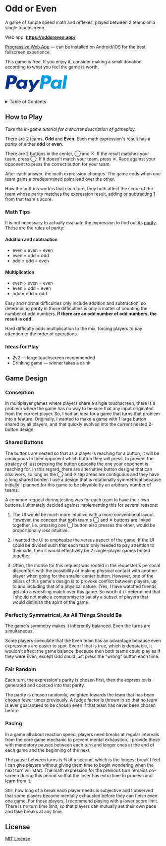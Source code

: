 # Odd or Even

A game of simple speed math and reflexes, played between 2 teams on a single touchscreen.

Web app: __https://oddoreven.app/__

[Progressive Web App](https://developers.google.com/web/progressive-web-apps) &mdash; can be installed on Android/iOS for the best fullscreen experience.

This game is free. If you enjoy it, consider making a small donation according to what you feel the game is worth.

[![PayPal](images/paypal.svg)](https://paypal.me/joshuaptfan)

<details>
<summary>Table of Contents</summary>

* [How to Play](#how-to-play)
  * [Math Tips](#math-tips)
  * [Ideas for Play](#ideas-for-play)
* [Game Design](#game-design)
  * [Conception](#conception)
  * [Shared Buttons](#shared-buttons)
  * [Perfectly Symmetrical, As All Things Should Be](#perfectly-symmetrical-as-all-things-should-be)
  * [Fair Random](#fair-random)
  * [Pacing](#pacing)
</details>

## How to Play

_Take the in-game tutorial for a shorter description of gameplay._

There are 2 teams, __Odd__ and __Even__. Each math expression's result has a _parity_ of either __odd__ or __even__.

There are 2 buttons in the center, &#9711; and &#10005;. If the result matches your team, press &#9711;. If it doesn't match your team, press &#10005;. Race against your opponent to press the correct button for your team.

After each answer, the math expression changes. The game ends when one team gains a predetermined point lead over the other.

How the buttons work is that each turn, they both affect the score of the team whose parity matches the expression result, adding or subtracting 1 from that team's score.

### Math Tips

It is not necessary to actually evaluate the expression to find out its [parity](https://en.wikipedia.org/wiki/Parity_\(mathematics\)). These are the rules of parity:

#### Addition and subtraction

* even &pm; even = even
* even &pm; odd = odd
* odd &pm; odd = even

#### Multiplication

* even &times; even = even
* even &times; odd = even
* odd &times; odd = odd

Easy and normal difficulties only include addition and subtraction, so determining parity in those difficulties is only a matter of counting the number of odd numbers. __If there are an odd number of odd numbers, the result is odd.__

Hard difficulty adds multiplication to the mix, forcing players to pay attention to the order of operations.

### Ideas for Play

* 2v2 &mdash; large touchscreen recommended
* Drinking game &mdash; winner takes a drink

## Game Design

### Conception

In multiplayer games where players share a single touchscreen, there is a problem where the game has no way to be sure that any input originated from the correct player. So, I had an idea for a game that turns that problem into a feature. Originally, I wanted to make a game with 1 large button shared by all players, and that quickly evolved into the current nested 2-button design.

### Shared Buttons

The buttons are nested so that as a player is reaching for a button, it will be ambiguous to their opponent which button they will press, to prevent the strategy of just pressing the button opposite the one your opponent is reaching for. In this regard, there are alternative button designs that can also work, so long as the &#9711; and &#10005; tap areas are contiguous and they have a long shared border. I use a design that is rotationally symmetrical because initially I planned for this game to be playable by an arbitrary number of teams.

A common request during testing was for each team to have their own buttons. I ultimately decided against implementing this for several reasons:

1. The UI would be much more intuitive with a more conventional layout. However, the concept that both team's &#9711; and &#10005; buttons are linked together, i.e. pressing one &#9711; button also presses the other, would be proportionally _less_ intuitive.

2. I wanted the UI to emphasize the versus aspect of the game. If the UI could be divided such that each team only needed to pay attention to their side, then it would effectively be 2 single-player games bolted together.

3. Often, the motive for this request was rooted in the requester's personal discomfort with the possibility of making physical contact with another player when going for the smaller center button. However, one of the pillars of this game's design is to provoke conflict between players, up to and including that of a physical nature. (Yes, I have watched friends get into a wrestling match over this game. So worth it.) I determined that I should not make a compromise to satisfy a subset of players that would diminish the spirit of the game.

### Perfectly Symmetrical, As All Things Should Be

The game's symmetry makes it inherently balanced. Even the turns are simultaneous.

Some players speculate that the Even team has an advantage because even expressions are easier to spot. Even if that is true, which is debatable, it wouldn't affect the game balance, because then both teams could play as if they were Even, except Odd could just press the "wrong" button each time.

### Fair Random

Each turn, the expression's parity is chosen first, then the expression is generated and coerced into that parity.

The parity is chosen randomly, weighted towards the team that has been chosen fewer times previously. A fudge factor is thrown in so that no team is ever guaranteed to be chosen even if that team has never been chosen before.

### Pacing

In a game all about reaction speed, players need breaks at regular intervals from the core game mechanic to prevent mental exhaustion. I provide these with mandatory pauses between each turn and longer ones at the end of each game and the beginning of the next.

The pause between turns is &frac34; of a second, which is the longest break I feel I can give players without giving them time to begin wondering when the next turn will start. The math expression for the previous turn remains on-screen during this period so that the loser has extra time to process and learn from it.

Still, how long of a break each player needs is subjective and I observed that some players become mentally exhausted before they can finish even one game. For those players, I recommend playing with a lower score limit. There is no turn time limit, so that players can mutually set their own pace and take breaks at any time.

## License

[MIT License](https://joshuaptfan.mit-license.org/)
